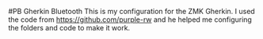 #PB Gherkin Bluetooth 
This is my configuration for the ZMK Gherkin. I used the code from https://github.com/purple-rw and he helped me configuring the folders and code to make it work.
